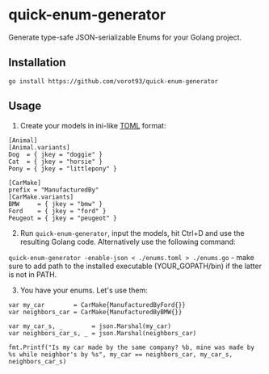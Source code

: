# quick-enum-generator
Generate type-safe JSON-serializable Enums for your Golang project.

## Installation
`go install https://github.com/vorot93/quick-enum-generator`

## Usage
1. Create your models in ini-like [TOML](https://github.com/toml-lang/toml) format:

```
[Animal]
[Animal.variants]
Dog  = { jkey = "doggie" }
Cat  = { jkey = "horsie" }
Pony = { jkey = "littlepony" }

[CarMake]
prefix = "ManufacturedBy"
[CarMake.variants]
BMW     = { jkey = "bmw" }
Ford    = { jkey = "ford" }
Peugeot = { jkey = "peugeot" }
```

2. Run `quick-enum-generator`, input the models, hit Ctrl+D and use the resulting Golang code. Alternatively use the following command:

`quick-enum-generator -enable-json < ./enums.toml > ./enums.go` - make sure to add path to the installed executable (YOUR_GOPATH/bin) if the latter is not in PATH.

3. You have your enums. Let's use them:
```
var my_car        = CarMake{ManufacturedByFord{}}
var neighbors_car = CarMake{ManufacturedByBMW{}}

var my_car_s, _        = json.Marshal(my_car)
var neighbors_car_s, _ = json.Marshal(neighbors_car)

fmt.Printf("Is my car made by the same company? %b, mine was made by %s while neighbor's by %s", my_car == neighbors_car, my_car_s, neighbors_car_s)
```
